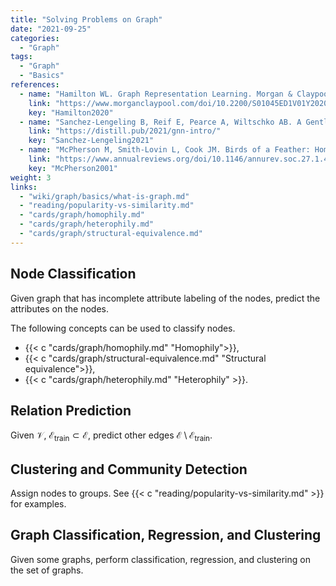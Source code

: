 ```yaml
---
title: "Solving Problems on Graph"
date: "2021-09-25"
categories:
  - "Graph"
tags:
  - "Graph"
  - "Basics"
references:
  - name: "Hamilton WL. Graph Representation Learning. Morgan & Claypool Publishers; 2020. pp. 1–159. doi:10.2200/S01045ED1V01Y202009AIM046"
    link: "https://www.morganclaypool.com/doi/10.2200/S01045ED1V01Y202009AIM046"
    key: "Hamilton2020"
  - name: "Sanchez-Lengeling B, Reif E, Pearce A, Wiltschko AB. A Gentle Introduction to Graph Neural Networks. Distill. 2021;6. doi:10.23915/distill.00033"
    link: "https://distill.pub/2021/gnn-intro/"
    key: "Sanchez-Lengeling2021"
  - name: "McPherson M, Smith-Lovin L, Cook JM. Birds of a Feather: Homophily in Social Networks. Annu Rev Sociol. 2001;27: 415–444. doi:10.1146/annurev.soc.27.1.415"
    link: "https://www.annualreviews.org/doi/10.1146/annurev.soc.27.1.415"
    key: "McPherson2001"
weight: 3
links:
  - "wiki/graph/basics/what-is-graph.md"
  - "reading/popularity-vs-similarity.md"
  - "cards/graph/homophily.md"
  - "cards/graph/heterophily.md"
  - "cards/graph/structural-equivalence.md"
---
```



## Node Classification

Given graph that has incomplete attribute labeling of the nodes, predict the attributes on the nodes.


The following concepts can be used to classify nodes.

- {{< c "cards/graph/homophily.md" "Homophily">}},
- {{< c "cards/graph/structural-equivalence.md" "Structural equivalence">}},
- {{< c "cards/graph/heterophily.md" "Heterophily" >}}.



## Relation Prediction

Given $\mathcal V$, $\mathcal E_{\text{train}}\subset \mathcal E$, predict other edges $\mathcal E \setminus \mathcal E_{\text{train}}$.



## Clustering and Community Detection

Assign nodes to groups. See {{< c "reading/popularity-vs-similarity.md" >}} for examples.

## Graph Classification, Regression, and Clustering

Given some graphs, perform classification, regression, and clustering on the set of graphs.



[^Hamilton2020]: {{< cite key="Hamilton2020" >}}

[^Sanchez-Lengeling2021]: {{< cite key="Sanchez-Lengeling2021" >}}